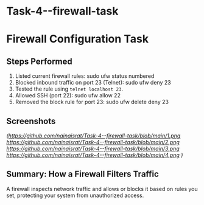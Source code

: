 # Task-4--firewall-task

# Firewall Configuration Task

## Steps Performed

1. Listed current firewall rules:
sudo ufw status numbered
2. Blocked inbound traffic on port 23 (Telnet):
sudo ufw deny 23
3. Tested the rule using `telnet localhost 23`.
4. Allowed SSH (port 22):
sudo ufw allow 22
5. Removed the block rule for port 23:
sudo ufw delete deny 23


## Screenshots

*(https://github.com/nainaisrat/Task-4--firewall-task/blob/main/1.png
https://github.com/nainaisrat/Task-4--firewall-task/blob/main/2.png
https://github.com/nainaisrat/Task-4--firewall-task/blob/main/3.png
https://github.com/nainaisrat/Task-4--firewall-task/blob/main/4.png
)*

## Summary: How a Firewall Filters Traffic

A firewall inspects network traffic and allows or blocks it based on rules you set, protecting your system from unauthorized access.


